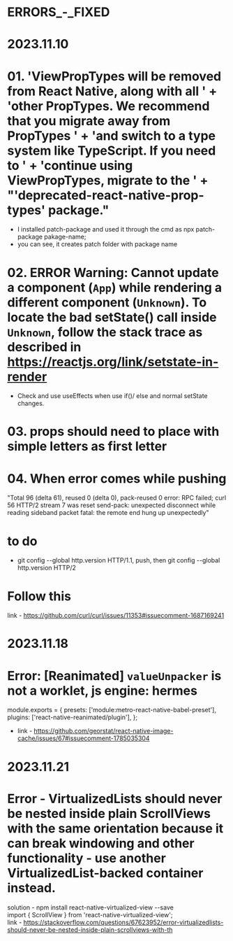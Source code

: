 # ERRORS_-_FIXED
# 2023.11.10
# 01. 'ViewPropTypes will be removed from React Native, along with all ' + 'other PropTypes. We recommend that you migrate away from PropTypes ' + 'and switch to a type system like TypeScript. If you need to ' + 'continue using ViewPropTypes, migrate to the ' + "'deprecated-react-native-prop-types' package."
  * I installed patch-package and used it through the cmd as npx patch-package pakage-name;
  * you can see, it creates patch folder with package name

# 02. ERROR  Warning: Cannot update a component (`App`) while rendering a different component (`Unknown`). To locate the bad setState() call inside `Unknown`, follow the stack trace as described in https://reactjs.org/link/setstate-in-render
  * Check and use useEffects when use if()/ else and normal setState changes.  

# 03. props should need to place with simple letters as first letter

# 04. When error comes while pushing 
"Total 96 (delta 61), reused 0 (delta 0), pack-reused 0
error: RPC failed; curl 56 HTTP/2 stream 7 was reset
send-pack: unexpected disconnect while reading sideband packet
fatal: the remote end hung up unexpectedly"
# to do 
* git config --global http.version HTTP/1.1, push, then git config --global http.version HTTP/2
# Follow this 
link - https://github.com/curl/curl/issues/11353#issuecomment-1687169241
# 2023.11.18
# Error: [Reanimated] `valueUnpacker` is not a worklet, js engine: hermes
 module.exports = {
  presets: ['module:metro-react-native-babel-preset'],
  plugins: ['react-native-reanimated/plugin'],
}; 
* link - https://github.com/georstat/react-native-image-cache/issues/67#issuecomment-1785035304
# 2023.11.21
# Error - VirtualizedLists should never be nested inside plain ScrollViews with the same orientation because it can break windowing and other functionality - use another VirtualizedList-backed container instead.
   solution - npm install react-native-virtualized-view --save <br>
              import { ScrollView } from 'react-native-virtualized-view'; <br>
   link - https://stackoverflow.com/questions/67623952/error-virtualizedlists-should-never-be-nested-inside-plain-scrollviews-with-th
